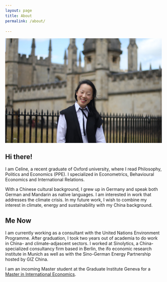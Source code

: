 ```yaml
---
layout: page
title: About
permalink: /about/

---
```

![profile pic](../assets/img/profile.jpg)

## Hi there!

I am Celine, a recent graduate of Oxford university, where I read Philosophy, Politics and Economics (PPE). I specialized in Econometrics, Behavioural Economics and International Relations.

With a Chinese cultural background, I grew up in Germany and speak both German and Mandarin as native languages. I am interested in work that addresses the climate crisis. In my future work, I wish to combine my interest in climate, energy and sustainability with my China background.

## Me Now

I am currently working as a consultant with the United Nations Environment Programme. After graduation, I took two years out of academia to do work in China- and climate-adjascent sectors. I worked at Sinolytics, a China-specialized consultancy firm based in Berlin, the ifo economic research institute in Munich as well as with the Sino-German Energy Partnership hosted by GIZ China. 

I am an incoming Master student at the Graduate Institute Geneva for a [Master in International Economics](https://www.graduateinstitute.ch/academic-departments/international-economics/our-master-programme).
